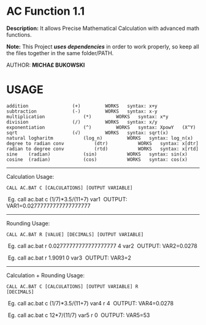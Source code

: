 # AC Function 1.1
**Description:**
It allows Precise Mathematical Calculation with advanced math functions.

**Note:**
This Project ***uses dependencies*** in order to work properly, so keep all the files together in the same folder/PATH.

AUTHOR:	**MICHA£ BUKOWSKI**

# USAGE

	addition 				(+)			WORKS	syntax: x+y
	subtraction				(-)			WORKS	syntax: x-y
	multiplication				(*)			WORKS	syntax: x*y
	division				(/)			WORKS	syntax: x/y
	exponentiation				(^)			WORKS	syntax: XpowY	(X^Y)
	sqrt					(√)			WORKS	syntax: sqrt(x)
	natural logharitm			(log_n)			WORKS	syntax: log_n(x)
	degree to radian conv			(dtr)			WORKS	syntax: x[dtr]
	radian to degree conv			(rtd)			WORKS	syntax: x[rtd]
	sine 	(radian)			(sin)			WORKS	syntax: sin(x)
	cosine	(radian)			(cos)			WORKS	syntax: cos(x)




-------------------------------------------
Calculation Usage:

<code>CALL AC.BAT C [CALCULATIONS] [OUTPUT VARIABLE]</code>

​	Eg. call ac.bat c (1/7)*3.5/(11+7) var1
​	OUTPUT: VAR1=0.02777777777777777777


-------------------------------------------
Rounding Usage:

<code>CALL AC.BAT R [VALUE] [DECIMALS] [OUTPUT VARIABLE]</code>

​	Eg. call ac.bat r 0.02777777777777777777 4 var2
​	OUTPUT: VAR2=0.0278

​	Eg. call ac.bat r 1.9091 0 var3
​	OUTPUT: VAR3=2

-------------------------------------------
Calculation + Rounding Usage:

<code>CALL AC.BAT C [CALCULATIONS] [OUTPUT VARIABLE] R [DECIMALS]</code>

​	Eg. call ac.bat c (1/7)*3.5/(11+7) var4 r 4
​	OUTPUT: VAR4=0.0278

​	Eg. call ac.bat c 12*7/(11/7) var5 r 0
​	OUTPUT: VAR5=53
